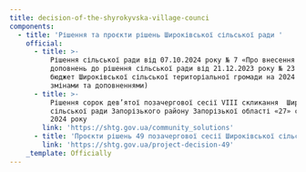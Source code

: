 ```yaml
---
title: decision-of-the-shyrokyvska-village-counci
components:
  - title: 'Рішення та проєкти рішень Широківської сільської ради '
    official:
      - title: >-
          Рішення сільської ради від 07.10.2024 року № 7 «Про внесення змін і
          доповнень до рішення сільської ради від 21.12.2023 року № 23 «Про
          бюджет Широківської сільської територіальної громади на 2024 рік» (зі
          змінами та доповненнями)
      - title: >-
          Рішення сорок дев’ятої позачергової сесії VIII скликання  Широківської
          сільської ради Запорізького району Запорізької області «27» серпня
          2024 року
        link: 'https://shtg.gov.ua/community_solutions'
      - title: 'Проєкти рішень 49 позачергової сесії Широківської сільської ради '
        link: 'https://shtg.gov.ua/project-decision-49'
    _template: Officially
---
```


